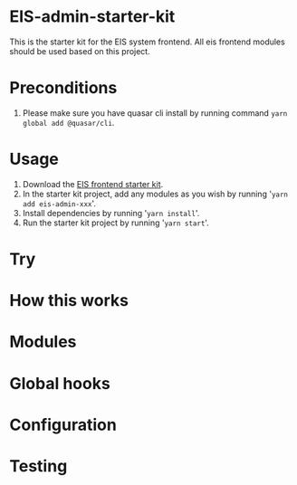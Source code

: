 # EIS-admin-starter-kit
This is the starter kit for the EIS system frontend. All eis frontend modules should be used based on this project.

# Preconditions
1. Please make sure you have quasar cli install by running command `yarn global add @quasar/cli`.

# Usage
1. Download the [EIS frontend starter kit](https://www.npmjs.com/package/eis-admin-starter-kit).
2. In the starter kit project, add any modules as you wish by running '`yarn add eis-admin-xxx`'.
3. Install dependencies by running '`yarn install`'.
4. Run the starter kit project by running '`yarn start`'.

# Try
# How this works
# Modules
# Global hooks
# Configuration
# Testing